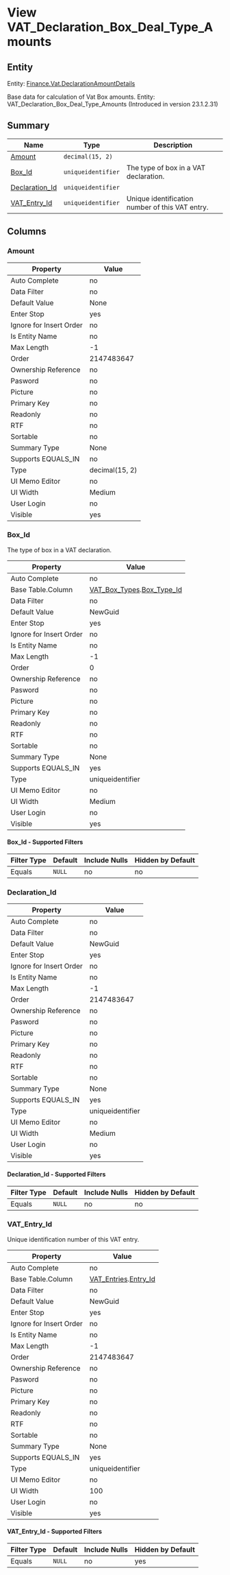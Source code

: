 # View VAT_Declaration_Box_Deal_Type_Amounts


## Entity

Entity: [Finance.Vat.DeclarationAmountDetails](~/entities/Finance.Vat.DeclarationAmountDetails.md)

Base data for calculation of Vat Box amounts. Entity: VAT_Declaration_Box_Deal_Type_Amounts (Introduced in version 23.1.2.31)

## Summary

| Name | Type | Description |
| - | - | --- |
|[Amount](#amount)|`decimal(15, 2)` ||
|[Box_Id](#box_id)|`uniqueidentifier` |The type of box in a VAT declaration.|
|[Declaration_Id](#declaration_id)|`uniqueidentifier` ||
|[VAT_Entry_Id](#vat_entry_id)|`uniqueidentifier` |Unique identification number of this VAT entry.|

## Columns

### Amount

| Property | Value |
| - | - |
|Auto Complete|no|
|Data Filter|no|
|Default Value|None|
|Enter Stop|yes|
|Ignore for Insert Order|no|
|Is Entity Name|no|
|Max Length|-1|
|Order|2147483647|
|Ownership Reference|no|
|Pasword|no|
|Picture|no|
|Primary Key|no|
|Readonly|no|
|RTF|no|
|Sortable|no|
|Summary Type|None|
|Supports EQUALS_IN|no|
|Type|decimal(15, 2)|
|UI Memo Editor|no|
|UI Width|Medium|
|User Login|no|
|Visible|yes|

### Box_Id


The type of box in a VAT declaration.

| Property | Value |
| - | - |
|Auto Complete|no|
|Base Table.Column|[VAT_Box_Types](VAT_Box_Types.md).[Box_Type_Id](VAT_Box_Types.md#box_type_id)|
|Data Filter|no|
|Default Value|NewGuid|
|Enter Stop|yes|
|Ignore for Insert Order|no|
|Is Entity Name|no|
|Max Length|-1|
|Order|0|
|Ownership Reference|no|
|Pasword|no|
|Picture|no|
|Primary Key|no|
|Readonly|no|
|RTF|no|
|Sortable|no|
|Summary Type|None|
|Supports EQUALS_IN|yes|
|Type|uniqueidentifier|
|UI Memo Editor|no|
|UI Width|Medium|
|User Login|no|
|Visible|yes|

#### Box_Id - Supported Filters

| Filter Type | Default | Include Nulls | Hidden by Default |
| - | - | - | - |
|Equals|`NULL`|no|no|

### Declaration_Id

| Property | Value |
| - | - |
|Auto Complete|no|
|Data Filter|no|
|Default Value|NewGuid|
|Enter Stop|yes|
|Ignore for Insert Order|no|
|Is Entity Name|no|
|Max Length|-1|
|Order|2147483647|
|Ownership Reference|no|
|Pasword|no|
|Picture|no|
|Primary Key|no|
|Readonly|no|
|RTF|no|
|Sortable|no|
|Summary Type|None|
|Supports EQUALS_IN|yes|
|Type|uniqueidentifier|
|UI Memo Editor|no|
|UI Width|Medium|
|User Login|no|
|Visible|yes|

#### Declaration_Id - Supported Filters

| Filter Type | Default | Include Nulls | Hidden by Default |
| - | - | - | - |
|Equals|`NULL`|no|no|

### VAT_Entry_Id


Unique identification number of this VAT entry.

| Property | Value |
| - | - |
|Auto Complete|no|
|Base Table.Column|[VAT_Entries](VAT_Entries.md).[Entry_Id](VAT_Entries.md#entry_id)|
|Data Filter|no|
|Default Value|NewGuid|
|Enter Stop|yes|
|Ignore for Insert Order|no|
|Is Entity Name|no|
|Max Length|-1|
|Order|2147483647|
|Ownership Reference|no|
|Pasword|no|
|Picture|no|
|Primary Key|no|
|Readonly|no|
|RTF|no|
|Sortable|no|
|Summary Type|None|
|Supports EQUALS_IN|yes|
|Type|uniqueidentifier|
|UI Memo Editor|no|
|UI Width|100|
|User Login|no|
|Visible|yes|

#### VAT_Entry_Id - Supported Filters

| Filter Type | Default | Include Nulls | Hidden by Default |
| - | - | - | - |
|Equals|`NULL`|no|yes|



